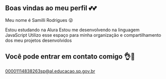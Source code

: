 ## Boas vindas ao meu perfil 💕💕

Meu nome é Samilli Rodrigues 😜

Estou estudando na Alura
Estou me desenvolvendo na linguagem JavaScript
Utilizo esse espaço para minha organização e compartilhamento dos meu projetos desenvolvidos

## Você pode entrar em contato comigo 👌📩

00001114838263sp@al.educacao.sp.gov.br
